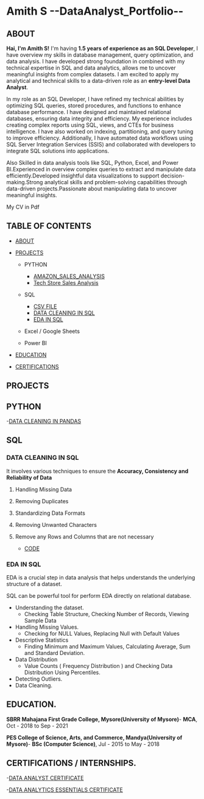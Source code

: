 # Amith S --DataAnalyst_Portfolio--

## ABOUT

**Hai, I'm Amith S!** I'm having **1.5 years of experience as an SQL Developer**, I have overview my skills in database management, query optimization, and data analysis. I have developed strong foundation in  combined with my technical expertise in SQL and data analytics, allows me to uncover meaningful insights from complex datasets. I am excited to apply my analytical and technical skills to a data-driven role as an **entry-level Data Analyst**.  

In my role as an SQL Developer, I have refined my technical abilities by optimizing SQL queries, stored procedures, and functions to enhance database performance. I have designed and maintained relational databases, ensuring data integrity and efficiency. My experience includes creating complex reports using SQL, views, and CTEs for business intelligence. I have also worked on indexing, partitioning, and query tuning to improve efficiency. Additionally, I have automated data workflows using SQL Server Integration Services (SSIS) and collaborated with developers to integrate SQL solutions into applications.

Also Skilled in data analysis tools like SQL, Python, Excel, and Power BI.Experienced in overview complex queries to extract and manipulate data efficiently.Developed insightful data visualizations to support decision-making.Strong analytical skills and problem-solving capabilities through data-driven projects.Passionate about manipulating data to uncover meaningful insights.

My CV in Pdf[  ]()

## TABLE OF CONTENTS

- [ABOUT](https://github.com/Amith-shivaramu/Amith_Portfolio/blob/main/README.md#about)
  
- [PROJECTS](https://github.com/Amith-shivaramu/Amith_Portfolio/blob/main/README.md#projects)
  
  - PYTHON
    - [AMAZON_SALES_ANALYSIS](https://github.com/Amith-shivaramu/Amith_Portfolio/blob/main/README.md#python)
    - [Tech Store Sales Analysis](https://github.com/tiannaparris/Data-Analysis-Portfolio#tech-store-sales-analysis)
      
  - SQL
    - [CSV FILE](https://github.com/Amith-shivaramu/Amith_Portfolio/blob/main/LAY_OFFS.csv) 
    - [DATA CLEANING IN SQL](https://github.com/Amith-shivaramu/Amith_Portfolio/blob/main/README.md#sql)
    - [EDA IN SQL](https://github.com/Amith-shivaramu/Amith_Portfolio/blob/main/README.md#eda-in-sql)
      
  - Excel / Google Sheets
    
  - Power BI

 - [EDUCATION](https://github.com/Amith-shivaramu/Amith_Portfolio/blob/main/README.md#education)

 - [CERTIFICATIONS](https://github.com/Amith-shivaramu/Amith_Portfolio/blob/main/README.md#certifications--internships)

## PROJECTS

## PYTHON

-[DATA CLEANING IN PANDAS](file:///C:/Users/Admin/Downloads/Data%20Cleaning%20pandas.html)

## SQL
### DATA CLEANING IN SQL

It involves various techniques to ensure the **Accuracy, Consistency and Reliability of Data**
1. Handling Missing Data
2. Removing Duplicates
3. Standardizing Data Formats
4. Removing Unwanted Characters
5. Remove any Rows and Columns that are not necessary
   
   - [CODE](https://github.com/Amith-shivaramu/Amith_Portfolio/blob/main/Data_Cleaning%20in%20SQL)

### EDA IN SQL

EDA is a crucial step in data analysis that helps understands the underlying structure of a dataset.

SQL can be powerful tool for perform EDA directly on relational database.

- Understanding the dataset.
   - Checking Table Structure, Checking Number of Records, Viewing Sample Data
- Handling Missing Values.
   - Checking for NULL Values, Replacing Null with Default Values
- Descriptive Statistics
   - Finding Minimum and Maximum Values, Calculating Average, Sum and Standard Deviation.
- Data Distribution
   - Value Counts ( Frequency Distribution ) and Checking Data Distribution Using Percentiles.
- Detecting Outliers.
- Data Cleaning. 
   

## EDUCATION.

   **SBRR Mahajana First Grade College, Mysore(University of Mysore)**- **MCA**, Oct - 2018 to Sep - 2021 
 
   **PES College of Science, Arts, and Commerce, Mandya(University of Mysore)**- **BSc (Computer Science)**, Jul - 2015 to May - 2018 

## CERTIFICATIONS / INTERNSHIPS.

   -[DATA ANALYST CERTIFICATE](https://learn.365datascience.com/c/746eeb9ef0/) 
   
   -[DATA ANALYTICS ESSENTIALS CERTIFICATE](https://www.netacad.com/certificates?issuanceId=66324ca5-f5d7-4878-95d6-79ff9b8cd976)

